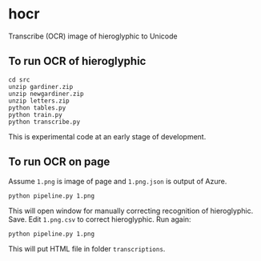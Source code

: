 # hocr

Transcribe (OCR) image of hieroglyphic to Unicode

## To run OCR of hieroglyphic

```
cd src
unzip gardiner.zip
unzip newgardiner.zip
unzip letters.zip
python tables.py
python train.py
python transcribe.py
```

This is experimental code at an early stage of development.

## To run OCR on page

Assume `1.png` is image of page and `1.png.json` is output of Azure.

```
python pipeline.py 1.png
```

This will open window for manually correcting recognition of hieroglyphic. 
Save. Edit `1.png.csv` to correct hieroglyphic. Run again:
```
python pipeline.py 1.png
```

This will put HTML file in folder `transcriptions`.
